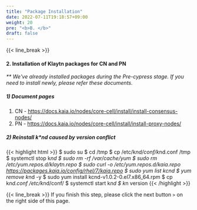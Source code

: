 ```yaml
---
title: "Package Installation"
date: 2022-07-11T19:18:57+09:00
weight: 20
pre: "<b>B. </b>"
draft: false
---
```


{{< line_break >}}

#### 2. Installation of Klaytn packages for CN and PN
_** We've already installed packages during the Pre-cypress stage. If you need to install newly, please refer these documents._
##### 1) Document pages
1. CN - <https://docs.kaia.io/nodes/core-cell/install/install-consensus-nodes/>
2. PN - <https://docs.kaia.io/nodes/core-cell/install/install-proxy-nodes/>
##### 2) Reinstall k*nd caused by version conflict
{{< highlight html >}}
$ sudo su
$ cd /tmp
$ cp /etc/k*nd/conf/k*nd.conf /tmp
$ systemctl stop k*nd
$ sudo rm -rf /var/cache/yum
$ sudo rm /etc/yum.repos.d/klaytn.repo
$ sudo curl -o /etc/yum.repos.d/kaia.repo https://packages.kaia.io/config/rhel/7/kaia.repo
$ sudo yum list kcnd
$ yum remove k*nd -y
$ sudo yum install kcnd-v1.0.2-0.el7.x86_64.rpm
$ cp k*nd.conf /etc/k*nd/conf/
$ systemctl start k*nd
$ k*n version
{{< /highlight >}}

{{< line_break >}}
If you finish this step, please click the next button ```>``` on the right side of this page.